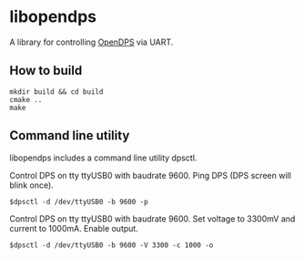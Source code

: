 # libopendps

A library for controlling [OpenDPS](https://github.com/kanflo/opendps) via UART.

## How to build
```
mkdir build && cd build
cmake ..
make
```

## Command line utility

libopendps includes a command line utility dpsctl.

Control DPS on tty ttyUSB0 with baudrate 9600.
Ping DPS (DPS screen will blink once).
```
$dpsctl -d /dev/ttyUSB0 -b 9600 -p
```

Control DPS on tty ttyUSB0 with baudrate 9600.
Set voltage to 3300mV and current to 1000mA.
Enable output.
```
$dpsctl -d /dev/ttyUSB0 -b 9600 -V 3300 -c 1000 -o
```
